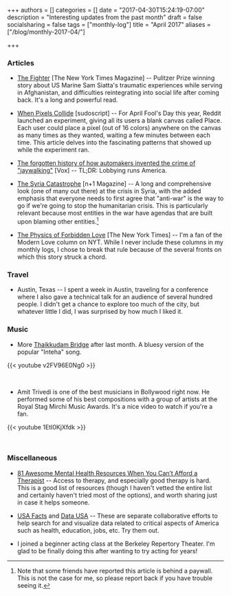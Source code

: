 +++
authors = []
categories = []
date = "2017-04-30T15:24:19-07:00"
description = "Interesting updates from the past month"
draft = false
socialsharing = false
tags = ["monthly-log"]
title = "April 2017"
aliases = ["/blog/monthly-2017-04/"]

+++

### Articles

- [The Fighter](https://www.nytimes.com/2016/12/28/magazine/afghanistan-soldier-ptsd-the-fighter.html) [The New York Times Magazine] -- Pulitzer Prize winning story about US Marine Sam Siatta's traumatic experiences while serving in Afghanistan, and difficulties reintegrating into social life after coming back. It's a long and powerful read.

- [When Pixels Collide](http://sudoscript.com/reddit-place/) [sudoscript] -- For April Fool's Day this year, Reddit launched an experiment, giving all its users a blank canvas called Place. Each user could place a pixel (out of 16 colors) anywhere on the canvas as many times as they wanted, waiting a few minutes between each time. This article delves into the fascinating patterns that showed up while the experiment ran.

- [The forgotten history of how automakers invented the crime of "jaywalking"](http://www.vox.com/2015/1/15/7551873/jaywalking-history) [Vox] -- TL;DR: Lobbying runs America.

- [The Syria Catastrophe](https://nplusonemag.com/issue-28/politics/the-syria-catastrophe-2/) [n+1 Magazine] -- A long and comprehensive look (one of many out there) at the crisis in Syria, with the added emphasis that everyone needs to first agree that "anti-war" is the way to go if we're going to stop the humanitarian crisis. This is particularly relevant because most entities in the war have agendas that are built upon blaming other entities.[^1]

- [The Physics of Forbidden Love](https://www.nytimes.com/2017/04/28/style/modern-love-the-physics-of-forbidden-love.html) [The New York Times] -- I'm a fan of the Modern Love column on NYT. While I never include these columns in my monthly logs, I chose to break that rule because of the several fronts on which this story struck a chord.

### Travel

- Austin, Texas -- I spent a week in Austin, traveling for a conference where I also gave a technical talk for an audience of several hundred people. I didn't get a chance to explore too much of the city, but whatever little I did, I was surprised by how much I liked it.

### Music

- More [Thaikkudam Bridge](https://en.wikipedia.org/wiki/Thaikkudam_Bridge) after last month. A bluesy version of the popular "Inteha" song.

{{< youtube v2FV96E0Ng0 >}}

<br>

- Amit Trivedi is one of the best musicians in Bollywood right now. He performed some of his best compositions with a group of artists at the Royal Stag Mirchi Music Awards. It's a nice video to watch if you're a fan.

{{< youtube 1EtI0KjXfdk >}}

<br>

### Miscellaneous

- [81 Awesome Mental Health Resources When You Can’t Afford a Therapist](http://greatist.com/grow/resources-when-you-can-not-afford-therapy) -- Access to therapy, and especially good therapy is hard. This is a good list of resources (though I haven't vetted the entire list and certainly haven't tried most of the options), and worth sharing just in case it helps someone.

- [USA Facts](https://www.usafacts.org/) and [Data USA](https://datausa.io) -- These are separate collaborative efforts to help search for and visualize data related to critical aspects of America such as health, education, jobs, etc. Try them out.

- I joined a beginner acting class at the Berkeley Repertory Theater. I'm glad to be finally doing this after wanting to try acting for years!

[^1]: Note that some friends have reported this article is behind a paywall. This is not the case for me, so please report back if you have trouble seeing it.
